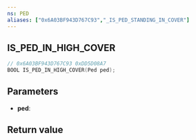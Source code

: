 ```yaml
---
ns: PED
aliases: ["0x6A03BF943D767C93","_IS_PED_STANDING_IN_COVER"]
---
```

## IS_PED_IN_HIGH_COVER

```c
// 0x6A03BF943D767C93 0xDD5D08A7
BOOL IS_PED_IN_HIGH_COVER(Ped ped);
```


## Parameters
* **ped**: 

## Return value
